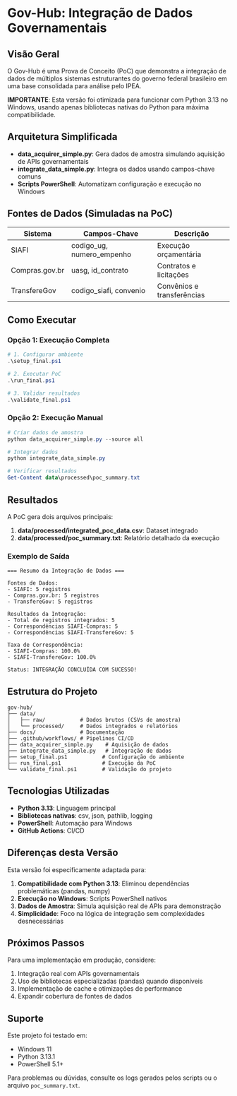 # Gov-Hub: Integração de Dados Governamentais

## Visão Geral

O Gov-Hub é uma Prova de Conceito (PoC) que demonstra a integração de dados de múltiplos sistemas estruturantes do governo federal brasileiro em uma base consolidada para análise pelo IPEA.

**IMPORTANTE**: Esta versão foi otimizada para funcionar com Python 3.13 no Windows, usando apenas bibliotecas nativas do Python para máxima compatibilidade.

## Arquitetura Simplificada

- **data_acquirer_simple.py**: Gera dados de amostra simulando aquisição de APIs governamentais
- **integrate_data_simple.py**: Integra os dados usando campos-chave comuns
- **Scripts PowerShell**: Automatizam configuração e execução no Windows

## Fontes de Dados (Simuladas na PoC)

| Sistema | Campos-Chave | Descrição |
|---------|--------------|-----------|
| SIAFI | codigo_ug, numero_empenho | Execução orçamentária |
| Compras.gov.br | uasg, id_contrato | Contratos e licitações |
| TransfereGov | codigo_siafi, convenio | Convênios e transferências |

## Como Executar

### Opção 1: Execução Completa
```powershell
# 1. Configurar ambiente
.\setup_final.ps1

# 2. Executar PoC
.\run_final.ps1

# 3. Validar resultados
.\validate_final.ps1
```

### Opção 2: Execução Manual
```powershell
# Criar dados de amostra
python data_acquirer_simple.py --source all

# Integrar dados
python integrate_data_simple.py

# Verificar resultados
Get-Content data\processed\poc_summary.txt
```

## Resultados

A PoC gera dois arquivos principais:

1. **data/processed/integrated_poc_data.csv**: Dataset integrado
2. **data/processed/poc_summary.txt**: Relatório detalhado da execução

### Exemplo de Saída
```
=== Resumo da Integração de Dados ===

Fontes de Dados:
- SIAFI: 5 registros
- Compras.gov.br: 5 registros
- TransfereGov: 5 registros

Resultados da Integração:
- Total de registros integrados: 5
- Correspondências SIAFI-Compras: 5
- Correspondências SIAFI-TransfereGov: 5

Taxa de Correspondência:
- SIAFI-Compras: 100.0%
- SIAFI-TransfereGov: 100.0%

Status: INTEGRAÇÃO CONCLUÍDA COM SUCESSO!
```

## Estrutura do Projeto

```
gov-hub/
├── data/
│   ├── raw/           # Dados brutos (CSVs de amostra)
│   └── processed/     # Dados integrados e relatórios
├── docs/              # Documentação
├── .github/workflows/ # Pipelines CI/CD
├── data_acquirer_simple.py    # Aquisição de dados
├── integrate_data_simple.py   # Integração de dados
├── setup_final.ps1           # Configuração do ambiente
├── run_final.ps1             # Execução da PoC
└── validate_final.ps1        # Validação do projeto
```

## Tecnologias Utilizadas

- **Python 3.13**: Linguagem principal
- **Bibliotecas nativas**: csv, json, pathlib, logging
- **PowerShell**: Automação para Windows
- **GitHub Actions**: CI/CD

## Diferenças desta Versão

Esta versão foi especificamente adaptada para:

1. **Compatibilidade com Python 3.13**: Eliminou dependências problemáticas (pandas, numpy)
2. **Execução no Windows**: Scripts PowerShell nativos
3. **Dados de Amostra**: Simula aquisição real de APIs para demonstração
4. **Simplicidade**: Foco na lógica de integração sem complexidades desnecessárias

## Próximos Passos

Para uma implementação em produção, considere:

1. Integração real com APIs governamentais
2. Uso de bibliotecas especializadas (pandas) quando disponíveis
3. Implementação de cache e otimizações de performance
4. Expandir cobertura de fontes de dados

## Suporte

Este projeto foi testado em:
- Windows 11
- Python 3.13.1
- PowerShell 5.1+

Para problemas ou dúvidas, consulte os logs gerados pelos scripts ou o arquivo `poc_summary.txt`.
